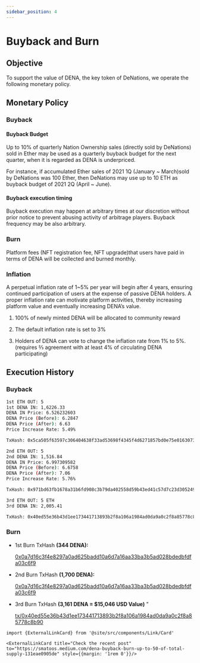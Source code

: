 ```yaml
---
sidebar_position: 4
---
```


# Buyback and Burn

## Objective

To support the value of DENA, the key token of DeNations, we operate the following monetary policy. 

## Monetary Policy

### Buyback

#### Buyback Budget

Up to 10% of quarterly Nation Ownership sales (directly sold by DeNations) sold in Ether may be used as a quarterly buyback budget for the next quarter, when it is regarded as DENA is underpriced.

For instance, if accumulated Ether sales of 2021 1Q (January ~ March)sold by DeNations was 100 Ether, then DeNations may use up to 10 ETH as buyback budget of 2021 2Q (April ~ June).

#### Buyback execution timing

Buyback execution may happen at arbitrary times at our discretion without prior notice to prevent abusing activity of arbitrage players. Buyback frequency may be also arbitrary.

### Burn

Platform fees (NFT registration fee, NFT upgrade)that users have paid in terms of DENA will be collected and burned monthly.

### Inflation

A perpetual inflation rate of 1~5% per year will begin after 4 years, ensuring continued participation of users at the expense of passive DENA holders. A proper inflation rate can motivate platform activities, thereby increasing platform value and eventually increasing DENA’s value.

1) 100% of newly minted DENA will be allocated to community reward

2) The default inflation rate is set to 3%

3) Holders of DENA can vote to change the inflation rate from 1% to 5%.(requires ⅔ agreement with at least 4% of circulating DENA participating)

## Execution History

### Buyback

```bash
1st ETH OUT: 5
1st DENA IN: 1,6226.33
DENA IN Price: 6.526232603
DENA Price (Before): 6.2847
DENA Price (After): 6.63
Price Increase Rate: 5.49%

TxHash: 0x5ca505f63597c306404638f33ad53698f4345f4d6271857bd0e75e0163073a32
```

```bash
2nd ETH OUT: 5
2nd DENA IN: 1,516.84
DENA IN Price: 6.997309582
DENA Price (Before): 6.6758
DENA Price (After): 7.06
Price Increase Rate: 5.76%

TxHash: 0x971bd63fb1678a31b6fd908c3b79da402558d59b43ed41c57d7c23d3052494f5
```

```bash
3rd ETH OUT: 5 ETH
3rd DENA IN: 2,005.41 

TxHash: 0x40ed55e36b43d1ee173441713893b2f8a106a1984ad0da9a0c2f8a85778c8b90
```

### Burn

- 1st Burn TxHash **(344 DENA):**

    [0x0a7d16c3f4e8297a0ad625badd10a6d7a16aa33ba3b5ad028bdedbfdfa03c6f9](https://etherscan.io/tx/0x0a7d16c3f4e8297a0ad625badd10a6d7a16aa33ba3b5ad028bdedbfdfa03c6f9)

- 2nd Burn TxHash **(1,700 DENA):**

    [0x0a7d16c3f4e8297a0ad625badd10a6d7a16aa33ba3b5ad028bdedbfdfa03c6f9](https://etherscan.io/tx/0x0a7d16c3f4e8297a0ad625badd10a6d7a16aa33ba3b5ad028bdedbfdfa03c6f9)

- 3rd Burn TxHash **(3,161 DENA = $15,046 USD Value)** "
  
    [tx/0x40ed55e36b43d1ee173441713893b2f8a106a1984ad0da9a0c2f8a85778c8b90](https://www.notion.so/a106a1984ad0da9a0c2f8a85778c8b90)

```mdx-code-block
import {ExternalLinkCard} from '@site/src/components/Link/Card'

<ExternalLinkCard title="Check the recent post" to="https://smatoos.medium.com/dena-buyback-burn-up-to-50-of-total-supply-131eae0905de" style={{margin: '1rem 0'}}/>
```